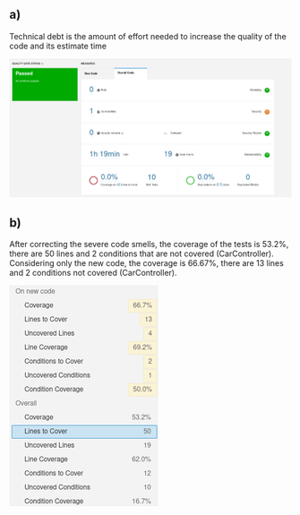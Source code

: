 ## a)

Technical debt is the amount of effort needed to increase the quality of the code and its estimate time

![](first_printscreen.png)

## b) 

After correcting the severe code smells, the coverage of the tests is 53.2%, there are 50 lines and 2 conditions that are not covered (CarController). Considering only the new code, the coverage is 66.67%, there are 13 lines and 2 conditions not covered (CarController).

![](coverage.png)